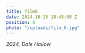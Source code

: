 ```yaml
---
title: film6
date: 2024-10-15 18:48:00 Z
position: 6
photo: "/uploads/film_6.jpg"
---
```


*2024, Dale Hollow*